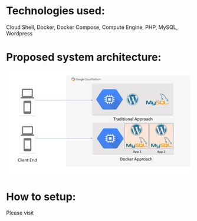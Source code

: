 # Technologies used:  
Cloud Shell, Docker, Docker Compose, Compute Engine, PHP, MySQL, Wordpress

# Proposed system architecture:
![image](https://github.com/manbobo2002/wordpress-docker-compose/blob/master/solution%20diagram.jpg)  

# How to setup:  
Please visit 
